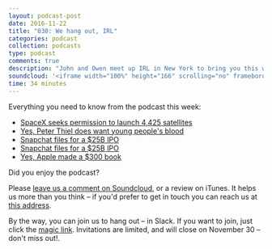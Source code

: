 ```yaml
---
layout: podcast-post
date: 2016-11-22
title: "030: We hang out, IRL"
categories: podcast
collection: podcasts
type: podcast
comments: true
description: "John and Owen meet up IRL in New York to bring you this week's podcast full of talk about how badass Elon Musk is, Apple's $300 book and how interested Peter Thiel is in young people's blood."
soundcloud: '<iframe width="100%" height="166" scrolling="no" frameborder="no" src="https://w.soundcloud.com/player/?url=https%3A//api.soundcloud.com/tracks/294310605&amp;color=0066cc&amp;auto_play=false&amp;hide_related=false&amp;show_comments=true&amp;show_user=true&amp;show_reposts=false"></iframe>'
time: 34 minutes
---
```

Everything you need to know from the podcast this week:

<ul>
  <li><a href="http://www.spaceflightinsider.com/organizations/space-exploration-technologies/spacex-seeks-permission-4425-satellite-internet-constellation/">SpaceX seeks permission to launch 4,425 satellites</a></li>
  <li><a href="https://www.google.nl/search?q=peter+thiel+wants+young+people%27s+blood&oq=peter+thiel+wants+young+people%27s+blood&aqs=chrome..69i57.4745j1j1&sourceid=chrome&ie=UTF-8">Yes, Peter Thiel does want young people's blood</a></li>
  <li><a href="http://www.wsj.com/articles/snap-begins-the-ipo-process-1479244471">Snapchat files for a $25B IPO</a></li>
  <li><a href="http://www.vanityfair.com/news/2016/09/elizabeth-holmes-theranos-exclusive">Snapchat files for a $25B IPO</a></li>
  <li><a href="http://www.macrumors.com/2016/11/21/apple-photo-book-with-actual-products/">Yes, Apple made a $300 book</a></li>
</ul>

Did you enjoy the podcast?

Please <a href="https://soundcloud.com/charged-tech/030-we-hang-out-irl">leave us a comment on Soundcloud</a>, or a review on iTunes. It helps us more than you think – if you'd prefer to get in touch you can reach us at <a href="mailto:hi@chargedpodcast.com"> this address</a>.

By the way, you can join us to hang out – in Slack. If you want to join, just click the <a href="https://charged-podcast.herokuapp.com/">magic link</a>. Invitations are limited, and will close on November 30 – don't miss out!.
